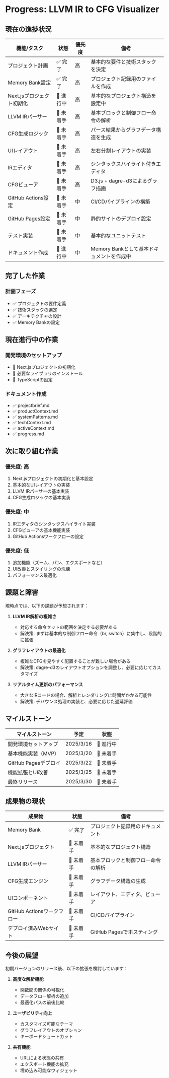 # Progress: LLVM IR to CFG Visualizer

## 現在の進捗状況

| 機能/タスク | 状態 | 優先度 | 備考 |
|------------|------|-------|------|
| プロジェクト計画 | ✅ 完了 | 高 | 基本的な要件と技術スタックを決定 |
| Memory Bank設定 | ✅ 完了 | 高 | プロジェクト記録用のファイルを作成 |
| Next.jsプロジェクト初期化 | 🔄 進行中 | 高 | 基本的なプロジェクト構造を設定中 |
| LLVM IRパーサー | 📝 未着手 | 高 | 基本ブロックと制御フロー命令の解析 |
| CFG生成ロジック | 📝 未着手 | 高 | パース結果からグラフデータ構造を生成 |
| UIレイアウト | 📝 未着手 | 高 | 左右分割レイアウトの実装 |
| IRエディタ | 📝 未着手 | 高 | シンタックスハイライト付きエディタ |
| CFGビューア | 📝 未着手 | 高 | D3.js + dagre-d3によるグラフ描画 |
| GitHub Actions設定 | 📝 未着手 | 中 | CI/CDパイプラインの構築 |
| GitHub Pages設定 | 📝 未着手 | 中 | 静的サイトのデプロイ設定 |
| テスト実装 | 📝 未着手 | 中 | 基本的なユニットテスト |
| ドキュメント作成 | 🔄 進行中 | 中 | Memory Bankとして基本ドキュメントを作成中 |

## 完了した作業

### 計画フェーズ
- ✅ プロジェクトの要件定義
- ✅ 技術スタックの選定
- ✅ アーキテクチャの設計
- ✅ Memory Bankの設定

## 現在進行中の作業

### 開発環境のセットアップ
- 🔄 Next.jsプロジェクトの初期化
- 🔄 必要なライブラリのインストール
- 🔄 TypeScriptの設定

### ドキュメント作成
- ✅ projectbrief.md
- ✅ productContext.md
- ✅ systemPatterns.md
- ✅ techContext.md
- ✅ activeContext.md
- ✅ progress.md

## 次に取り組む作業

### 優先度: 高
1. Next.jsプロジェクトの初期化と基本設定
2. 基本的なUIレイアウトの実装
3. LLVM IRパーサーの基本実装
4. CFG生成ロジックの基本実装

### 優先度: 中
1. IRエディタのシンタックスハイライト実装
2. CFGビューアの基本機能実装
3. GitHub Actionsワークフローの設定

### 優先度: 低
1. 追加機能（ズーム、パン、エクスポートなど）
2. UI改善とスタイリングの洗練
3. パフォーマンス最適化

## 課題と障害

現時点では、以下の課題が予想されます：

1. **LLVM IR解析の複雑さ**
   - 対応する命令セットの範囲を決定する必要がある
   - 解決策: まずは基本的な制御フロー命令（br, switch）に集中し、段階的に拡張

2. **グラフレイアウトの最適化**
   - 複雑なCFGを見やすく配置することが難しい場合がある
   - 解決策: dagre-d3のレイアウトオプションを調整し、必要に応じてカスタマイズ

3. **リアルタイム更新のパフォーマンス**
   - 大きなIRコードの場合、解析とレンダリングに時間がかかる可能性
   - 解決策: デバウンス処理の実装と、必要に応じた遅延評価

## マイルストーン

| マイルストーン | 予定 | 状態 |
|--------------|------|------|
| 開発環境セットアップ | 2025/3/16 | 🔄 進行中 |
| 基本機能実装（MVP） | 2025/3/20 | 📝 未着手 |
| GitHub Pagesデプロイ | 2025/3/22 | 📝 未着手 |
| 機能拡張とUI改善 | 2025/3/25 | 📝 未着手 |
| 最終リリース | 2025/3/30 | 📝 未着手 |

## 成果物の現状

| 成果物 | 状態 | 備考 |
|--------|------|------|
| Memory Bank | ✅ 完了 | プロジェクト記録用のドキュメント |
| Next.jsプロジェクト | 📝 未着手 | 基本的なプロジェクト構造 |
| LLVM IRパーサー | 📝 未着手 | 基本ブロックと制御フロー命令の解析 |
| CFG生成エンジン | 📝 未着手 | グラフデータ構造の生成 |
| UIコンポーネント | 📝 未着手 | レイアウト、エディタ、ビューア |
| GitHub Actionsワークフロー | 📝 未着手 | CI/CDパイプライン |
| デプロイ済みWebサイト | 📝 未着手 | GitHub Pagesでホスティング |

## 今後の展望

初期バージョンのリリース後、以下の拡張を検討しています：

1. **高度な解析機能**
   - 関数間の関係の可視化
   - データフロー解析の追加
   - 最適化パスの前後比較

2. **ユーザビリティ向上**
   - カスタマイズ可能なテーマ
   - グラフレイアウトのオプション
   - キーボードショートカット

3. **共有機能**
   - URLによる状態の共有
   - エクスポート機能の拡充
   - 埋め込み可能なウィジェット
